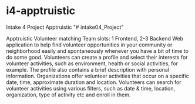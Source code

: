 # i4-apptruistic
Intake 4 Project Apptruistic 
"# intake04_Project" 

Apptruistic
Volunteer matching
Team slots: 1 Frontend, 2-3 Backend
Web application to help find volunteer opportunities in your community or neighborhood easily and spontaneously whenever you have a bit of time to do some good. Volunteers can create a profile and select their interests for volunteer activities, such as environment, health or social activities, for example. The profile also contains a brief description with personal information. Organizations offer volunteer activities that occur on a specific date, time, approximate duration and location. Volunteers can search for volunteer activities using various filters, such as date & time, location, organization, type of activity etc and enroll in them.

